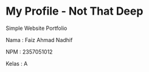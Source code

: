 # My Profile - Not That Deep

Simple Website Portfolio

Nama : Faiz Ahmad Nadhif

NPM : 2357051012

Kelas : A
